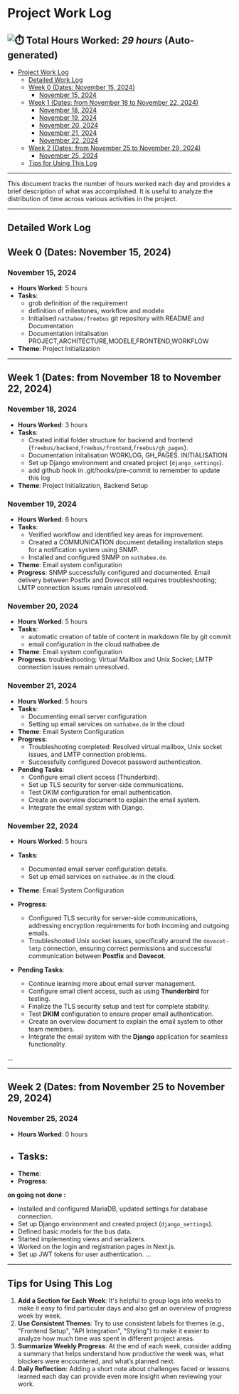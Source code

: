 # Project Work Log

![⏱️](https://img.icons8.com/emoji/48/stopwatch-emoji.png) **Total Hours Worked**: _29 hours_ (Auto-generated)
---
<!-- TOC -->
- [Project Work Log](#project-work-log)
  - [Detailed Work Log](#detailed-work-log)
  - [Week 0 (Dates: November 15, 2024)](#week-0-dates-november-15-2024)
    - [November 15, 2024](#november-15-2024)
  - [Week 1 (Dates: from November 18 to November 22, 2024)](#week-1-dates-from-november-18-to-november-22-2024)
    - [November 18, 2024](#november-18-2024)
    - [November 19, 2024](#november-19-2024)
    - [November 20, 2024](#november-20-2024)
    - [November 21, 2024](#november-21-2024)
    - [November 22, 2024](#november-22-2024)
  - [Week 2 (Dates: from November 25 to November 29, 2024)](#week-2-dates-from-november-25-to-november-29-2024)
    - [November 25, 2024](#november-25-2024)
  - [Tips for Using This Log](#tips-for-using-this-log)
<!-- TOC END -->

---

This document tracks the number of hours worked each day and provides a brief description of what was accomplished. It is useful to analyze the distribution of time across various activities in the project.

---
## Detailed Work Log


## Week 0 (Dates: November 15, 2024)

### November 15, 2024
- **Hours Worked**: 5 hours
- **Tasks**:
  - grob definition of the requirement
  - definition of milestones, workflow and modele
  - Initialised `nathabee/freebus` git repository with README and Documentation
  - Documentation initalisation PROJECT,ARCHITECTURE,MODELE,FRONTEND,WORKFLOW 
- **Theme**: Project Initialization 

---

## Week 1 (Dates: from November 18 to November 22, 2024)

### November 18, 2024
- **Hours Worked**: 3 hours
- **Tasks**:
  - Created initial folder structure for backend and frontend (`freebus/backend`,`freebus/frontend`,`freebus/gh_pages`).
  - Documentation initalisation WORKLOG, GH_PAGES. INITIALISATION
  - Set up Django environment and created project (`django_settings`).
  - add github hook in .git/hooks/pre-commit to remember to update this log
- **Theme**: Project Initialization, Backend Setup



### November 19, 2024
- **Hours Worked**: 6 hours
- **Tasks**:
  - Verified workflow and identified key areas for improvement.
  - Created a COMMUNICATION document detailing installation steps for a notification system using SNMP.
  - Installed and configured SNMP on `nathabee.de`.
- **Theme**:  Email system configuration
- **Progress**: SNMP successfully configured and documented. Email delivery between Postfix and Dovecot still requires troubleshooting; LMTP connection issues remain unresolved.


### November 20, 2024
- **Hours Worked**: 5 hours
- **Tasks**: 
  - automatic creation of table of content in markdown file by git commit
  - email configuration in the cloud nathabee.de
- **Theme**: Email system configuration
- **Progress**: troubleshooting; Virtual Mailbox and Unix Socket; LMTP connection issues remain unresolved.


### November 21, 2024
- **Hours Worked**: 5 hours
- **Tasks**:
  - Documenting email server configuration
  - Setting up email services on `nathabee.de` in the cloud
- **Theme**: Email System Configuration
- **Progress**: 
  - Troubleshooting completed: Resolved virtual mailbox, Unix socket issues, and LMTP connection problems.
  - Successfully configured Dovecot password authentication.
- **Pending Tasks**:
  - Configure email client access (Thunderbird).
  - Set up TLS security for server-side communications.
  - Test DKIM configuration for email authentication.
  - Create an overview document to explain the email system.
  - Integrate the email system with Django.


### November 22, 2024

- **Hours Worked**: 5 hours

- **Tasks**:
  - Documented email server configuration details.
  - Set up email services on `nathabee.de` in the cloud.

- **Theme**: Email System Configuration

- **Progress**:
  - Configured TLS security for server-side communications, addressing encryption requirements for both incoming and outgoing emails.
  - Troubleshooted Unix socket issues, specifically around the `dovecot-lmtp` connection, ensuring correct permissions and successful communication between **Postfix** and **Dovecot**.

- **Pending Tasks**:
  - Continue learning more about email server management.
  - Configure email client access, such as using **Thunderbird** for testing.
  - Finalize the TLS security setup and test for complete stability.
  - Test **DKIM** configuration to ensure proper email authentication. 
  - Create an overview document to explain the email system to other team members.
  - Integrate the email system with the **Django** application for seamless functionality.



...


---


## Week 2 (Dates: from November 25 to November 29, 2024)

###  November 25, 2024
- **Hours Worked**: 0 hours
- **Tasks**:
  - 
- **Theme**: 
- **Progress**:

 **on going not done :**
  - Installed and configured MariaDB, updated settings for database connection.
  - Set up Django environment and created project (`django_settings`). 
  - Defined basic models for the bus data. 
  - Started implementing views and serializers.
  - Worked on the login and registration pages in Next.js.
  - Set up JWT tokens for user authentication. 
... 

---

## Tips for Using This Log
1. **Add a Section for Each Week**: It's helpful to group logs into weeks to make it easy to find particular days and also get an overview of progress week by week.
2. **Use Consistent Themes**: Try to use consistent labels for themes (e.g., "Frontend Setup", "API Integration", "Styling") to make it easier to analyze how much time was spent in different project areas.
3. **Summarize Weekly Progress**: At the end of each week, consider adding a summary that helps understand how productive the week was, what blockers were encountered, and what’s planned next.
4. **Daily Reflection**: Adding a short note about challenges faced or lessons learned each day can provide even more insight when reviewing your work.   

 